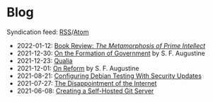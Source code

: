 # Blog

Syndication feed: [RSS](rss.xml)/[Atom](atom.xml)

* 2022-01-12: [Book Review: *The Metamorphosis of Prime Intellect*](blog-mopi.html)
* 2021-12-30: [On the Formation of Government](blog-govt-formation.html) by S. F. Augustine
* 2021-12-23: [Qualia](blog-qualia.html)
* 2021-12-01: [On Reform](blog-reform.html) by S. F. Augustine
* 2021-08-21: [Configuring Debian Testing With Security Updates](blog-debian.html)
* 2021-07-27: [The Disappointment of the Internet](blog-internet.html)
* 2021-06-08: [Creating a Self-Hosted Git Server](blog-git-server.html)
